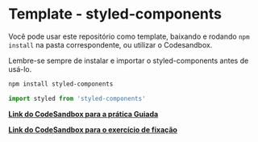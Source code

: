 # Template - styled-components

Você pode usar este repositório como template, baixando e rodando `npm install` na pasta correspondente, ou utilizar o Codesandbox.

Lembre-se sempre de instalar e importar o styled-components antes de usá-lo.

```bash
npm install styled-components
```

```jsx
import styled from 'styled-components'
```
[**Link do CodeSandbox para a prática Guiada**](https://codesandbox.io/s/template-styled-components-praticaguiada-6s1cxj)

[**Link do CodeSandbox para o exercício de fixação**](https://codesandbox.io/s/template-de-aula-styled-components-49gwhg)
